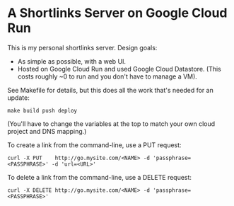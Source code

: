 # A Shortlinks Server on Google Cloud Run

This is my personal shortlinks server. Design goals:

- As simple as possible, with a web UI.
- Hosted on Google Cloud Run and used Google Cloud Datastore. (This costs roughly
  ~0 to run and you don't have to manage a VM).

See Makefile for details, but this does all the work that's needed for an update:

    make build push deploy

(You'll have to change the variables at the top to match your own cloud project
and DNS mapping.)

To create a link from the command-line, use a PUT request:

    curl -X PUT    http://go.mysite.com/<NAME> -d 'passphrase=<PASSPHRASE>' -d 'url=<URL>'

To delete a link from the command-line, use a DELETE request:

    curl -X DELETE http://go.mysite.com/<NAME> -d 'passphrase=<PASSPHRASE>'
